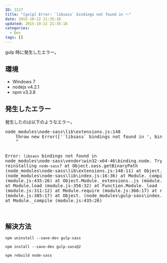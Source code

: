 ```yaml
---
ID: 2217
title: "[gulp] Error: `libsass` bindings not found in ～"
date: 2015-10-22 21:35:18
updated: 2015-10-22 21:35:18
categories:
  - Dev
tags: []
---
```


gulp 時に発生したエラー。

<!--more-->
<h2>環境</h2>
<ul>
  <li>Windows 7</li>
  <li>nodejs v4.2.1</li>
  <li>npm v3.3.8</li>
</ul>
<h2>発生したエラー</h2>
発生したのは以下のようなエラー。
<pre class="cmd">node_modules\node-sass\lib\extensions.js:148
    throw new Error(['`libsass` bindings not found in ', binaryPath, '. Try reinstalling `node-sass`?'].join(''));
    ^

Error: `libsass` bindings not found in node_modules\node-sass\vendor\win32-x64-46\binding.node. Try reinstalling `node-sass`?
at Object.sass.getBinaryPath (node_modules\node-sass\lib\extensions.js:148:11)
at Object. (node_modules\node-sass\lib\index.js:16:36)
at Module.\_compile (module.js:435:26)
at Object.Module.\_extensions..js (module.js:442:10)
at Module.load (module.js:356:32)
at Function.Module.\_load (module.js:311:12)
at Module.require (module.js:366:17)
at require (module.js:385:17)
at Object. (node_modules\gulp-sass\index.js:163:21)
at Module.\_compile (module.js:435:26)

</pre>

<h2>解決方法</h2>
<pre class="bash"><code>npm uninstall --save-dev gulp-sass</code></pre>
<pre class="bash"><code>npm install --save-dev gulp-sass@2</code></pre>
<pre class="bash"><code>npm rebuild node-sass</code></pre>

